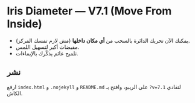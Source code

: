 
# Iris Diameter — V7.1 (Move From Inside)

- يمكنك الآن تحريك الدائرة بالسحب من **أي مكان داخلها** (مش لازم تمسك المركز).
- مقبضات أكبر لتسهيل اللمس.
- تلميح عائم يذكّرك بالإيماءات.

## نشر
ارفع `index.html` و `.nojekyll` و `README.md` على الريبو، وافتح بـ `?v=7.1` لتفادي الكاش.
